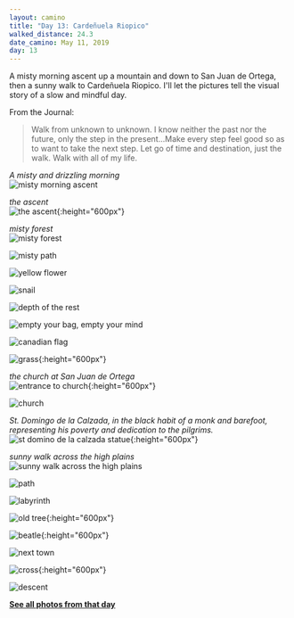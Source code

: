 ```yaml
---
layout: camino
title: "Day 13: Cardeñuela Riopico"
walked_distance: 24.3
date_camino: May 11, 2019
day: 13
---
```


A misty morning ascent up a mountain and down to San Juan de Ortega, then a sunny walk to Cardeñuela Riopico. I'll let the pictures tell the visual story of a slow and mindful day.

From the Journal:

> Walk from unknown to unknown. I know neither the past nor the future, only the step in the present...Make every step feel good so as to want to take the next step. Let go of time and destination, just the walk. Walk with all of my life. 

*A misty and drizzling morning*  
![misty morning ascent](https://lh3.googleusercontent.com/I5kJ1rLVhm7kckR_Hdxtra4DHhVHWitr9MRV0AK8s9nLPnzMKHwGjrz_5OozuJc_qh0wpTO4SlBIJwb0AEjHpLVt0D2t3rBMMB0VIeDdapGcSAKkcpzoeQUR3Zjc1R8UXohsfO7PO17ac-s-siUKvvK0vsZ0tgl6gG9esn9h0aMxVi8AyvJ184vHIAR1BBn7bsOyqWZKv6V-Erzdifxwv5uJrd87hqqJlDrO-AnLgAK6tfII_Ip3jg8wtGrhzyedC18HLBAdZrXDcVDBDcYIQrUuzgAfKleULbKIZQ769u94JvxDjTy3mi6k1fscjNsTYo_DZjlghrYFXFSJNwFep1TnnY8Sifa4fGMD2IMJRvuLWfpLcen5VBC_TO_FbpNBnP1ovZgHDrJl7MouETDqEJZicnmz1ph_PywxxQ6w5g1yamvuFHGLS5Qo4iu8Wqu9e4j2K5i7gkqQSDN5Narh7FGLQHgRQXwenZGBUg2Y5DL8H4XavL8M_TzVvLnwmy6DxOAgw-CS00lU5hcPqYnwFt8PoQAPBZS-I-BiLt2fpIgwduiDdmKRbTgkRUmuIgFu-YCcLBKg7D8abgWXcDh2LACq1e_JuI_k1PYQjuOjDdCcW81EM4ATGeqfLjlLmfu0gOPu1eVvjisBKsqybzVtzmUDmb7LQB4pOPIqfOB8QkhpzLerzF16Zw8tknSiDhk9R6L1-kLD5mFWbODTm1iSkYfgBKRB_RuTdvOSTyh-VoPH1PkMHutciIU=w2500-h1406-no?authuser=0)

*the ascent*  
![the ascent](https://lh3.googleusercontent.com/os2I0GtZK67SyNzYz3DXvOdYakLah-U-mm3EDtfQK3bKA-nlNtNpzElurSy_ijgKOizBaTS8V3asC1OaPUOD0i_aPgtyet3O0TZ5gMMi26AQ3q9YJLK4piL3DpUzZ-ZxorT8iSr-wZySNCrFhehm2ClSfuumXwUp2LFe51wXQ_sLGUN2kqutfDEbcWx-qGhK2XbG--ioGXNmSkXMZ__tcdhPPXSIECMSo-MN23ml7jLg1KBNyzKDVZZ9Zjau8MfNTLhZmiRASg_k68Wex_on0_42jXzCGS3OTmvsnmBWkJ4tFI0tvBFmvXO5ROwe7LeH1UZfJt_5XHHba2lqQ_ddYq8Z_zxOdFJY6QF5ge76vHFWipvhjcqQkDQNv8HqweY13eZ_cdV_vVmuDey8nVn7xIX5C9RwRl5aqMKpdtY95wZ6LqI0uQA0o_UdlnF-XyLlTdnQNxGJ85pii_LvNAZkVTpZWcWKJLy7gz4F6KWqeYMT41julOAML5Ylrv8Tb_7V56Du8MY3R6F8FVBHAWHZ7wJG6UBs9wNftLwTTp8VjEo_zwCau3Ox4JWZkwDsJ-unxBUjT0w1yBc3Dw_aQNO_X94rzCEJOpfobGUzvv-G2HnTWmbndjCSr83ifNpl0oSPL4g7BovIc_5oUwmF6ad8R41FgHg-VZJv6L_tawzJ37FInjbONghJsI8A8xdR_RiIir4vPxBpDRUkhwHquNJpwPjOFkDWwfLt3HgP94w58msaq8wEnSIwgyE=w792-h1406-no?authuser=0){:height="600px"}

*misty forest*  
![misty forest](https://lh3.googleusercontent.com/GcaG3ogdNdUGPSb9p1dfzFcmAMc9jgWBds76ya-oSW7UxuipTx9pGl498fVPib8n5CtSPAlqqQIKm6J8_Wq9QGdUFlW3Cis7PnmBZzfTksqM55Fr3NVfJ5YCO1OmmL0sB-yp7NkdgGnsnZZoVGm0-IcuiBMcDUPOV3WyToaZK4CRV_U_c7iRRZj-Ed_PmczlieJwjY6nFEk7lAzIXyknmdVHdaB0k_M3qB9jeXTtHp8dsMxrOYsdJd6wfx3FNlH0SamT-jQE8bM6u8cI6II6DHgZxIzsN-K8zQvFlMzplaY1WZwuiZZmRS70mQOYLV9rcokB69U2YSSpukW81QIln1yBByq1w_CMBUiIhdtskbhku1SLRFdvwOj9fqMSvGmXw1kL6_WATnFXKhay67j13EPda0fU60LBG2mYbA21DwOonPFR3gn_hZee0WCFjjBtBdjgNB_jj6Ibfzespa0V2p8m_KPqWGGbe_9vPiAlYY6y0pRunMzlJFMSst4gaml2KxTXIrEelT2VEroH9RYr8T-g0yYal4JTQDh6nkiUkStmmQ3yTIY2gfvHDALaklKEQ64hmTFhmcPde2eRmMOew0vsxWrLpjtainCz9QvqTeVRhjk367wIolUracTRStPR6WqTQ6olaT0Z29ugog8lSvxhGGL_wqyRRrWbYvRwESiDPDJn5iCVD1lLreI5G1-MRyVoX3vHwZorDT_AKphD_VeUICvN3k5VXXp_i0E4jI8TkfltV8lK8s4=w2500-h1406-no?authuser=0)

![misty path](https://lh3.googleusercontent.com/kOXS8buz3YMGSNOWxQwpUXwU81BuFGNjwfUYIKRJT_a_i0CyuqRRvapbt6wWiDiYyd-FDzcyj8iSKy2mY3QTPwxViuVabHuh27_dL27FX7LlDCeYMuMxNTuAUTXbkmtn2B9EZDrdvsXwh4RqMjM6E2FtYvDt0-BAx_xESWecscVvWw4K1p9lnFOjca34f28vnVJ3uu2OD7zwPLY8yTz-pJsnWSqHJDn7Rvfmw86Lt18Sks9jvqPXu_nlwcVw_ZJO4_LyI_hVFmZFhN5UBGSMad3GId2E5DLuKP6J1xWyuaz79QHF4Ern1Ng3wmMUM80skZWSkyhpU9PUB3xzOAcFxV9c82quz4PbO7_bcrXI71ybpgAvpi7J4u7xDjH_CTYp55p5DolZY8kug4he84ncbHVZULegBkXm_fZgZ5H9wCcUw7QiddirasyaEOiUnKKHpuEr8Ay8QoZNV9TRe7-nk8m6MiTeghCrjb4D_gOw-FX5N5OSiLhjbQF_O3wjOgkfNOZvLyOWzRrkwCBAJoOiWJJI_qNuOBqWWseEuh2Y49RpqmC8qPNmm0Nxq-U2cyA0vtSu7kv2FELIEXSazX1_p-ACWIx64hCn7p_6_NnTViBePcNt-lCRCAJ1oMUQYmxLRz94WoB7cf9ZRzqynt4o3Mqbag6GrtjrJP6TMBS0QWD0QpyKgAqq38M3iUbhmRY891vGXt7sXlOs7CXV6URPEleaFDkNrjevEZ8KkWJ5q5allvxGJwbINi0=w2500-h1406-no?authuser=0)

![yellow flower](https://lh3.googleusercontent.com/7kyl6yZYim15sptQgGjidXcq69kJA3limbBOQY71pNLS2WNyJuPbLzpG4QHzw3tlntUJqGe9CY84ZUKBOzbveaadIa5BJfRIcoOVVhAT_Lm93UxEnSzxwSJanmetr-VjOSj0nt78DkxRbNTwUNyfiRrcun7ueBBXWxvFk4Kyuf7pDP2j9759GF8H-4fy4sm6aMzZ-r7reNJEKdutReFUf1YqHupVqUCixJ4ngoLSPPR72Upmb7cmJH4fsgUN5fRsbLJla4glQQ-ZkoKDyTBiHqvF5VQzuyKJ-aj8P_mNCV8Lb6eyXAbDe5HAXifQ5mIZCcr77ZN0NiIkfVwqg8lLZdd6hoIgFT-szI8T9498UWs64tF_7bU7aVRgS1tg-bF6RMEf40jTwPuVn826hu43LKksIUyK_qaoU1ztVTpOrJczDk0h9SNDULFvWTZ5V0gsaEuqf_eiVrOaUDsPw6jx8cjEGWiYD35nEJUY_3ZQIipi5GrZuyGWWX9NIJCeZGeBksf93Mt4fnXnZM6GThsQvLVZ1mfEXRARDPY3CoFTnvKyQGg7j5SxH9PdkTyviliwepn4uOOY1scK4GbLeSOc34g8oesPq5K9NnEP2OcQrmJ9OEdVOe3_O6wr6tmpoAJaurZDdGRx0pZ9xGGcj804UwU4pj5uabOS5CwgunBIHM6GY-sBcgkwrZqvG3mYtV_JWzVBIQd1IT8Td90nKszetRU13wRFhzE7Oxlt6rvXnQIzco1gjrVMKoo=w2500-h1406-no?authuser=0)

![snail](https://lh3.googleusercontent.com/E1cKN6aTpPExPmav23jaEe3jDIVxk29h7vEyLTExaN1kdCaLhFcPLdRbhYp7RnnFdN908wv6dmpRCajIZ6u-QnjnZGDmvzIlw44ZSM430hs_didv_4M1B5e2h50unIhNFnDQky7szEbHP8sK9i5cvxHsnHXxeRurPZgZSJpBQn7Bs67eXhXhnVgnL6iPw00izZmTFJb5Ja_wgI91x2BTSOWGCd3II4fE2OGyH3ChDYNMoV_G726K-g8595C-E58wmCATFn0OD6I8-e1rejqyj6HVTx0muMVDTppT1ZkkewNFQ6ejMOEcAXz-VbiLV_NWrQAUKDRAjqEUUARYUbkbGkjdyNAF3EM573Wz_5_Kd_bi6KZT56RzNQL0Fv24MH_KcjBYx7Bg_Cas_n4bhr8d_4UMES0x3mw6nYzyh_IeBax7uWu5X_5nP1TvdEAE2ARQJHJrmGb9Q61aOjqhdAV4rEJ9ZpP7dfZeTdXW1oAgwfXfvuLEScHjKr07Fn_liMYVMfPIiuXFtgybtQ4XaIEsYBsjS_wEEUXuvpCEk0jC692KCp0CJozQub-dDMre8RfFM_MhRvVjZ7pd5LNdw9k7zp_QrKwbbc7gBwvE1B6INQe4FbYNJzBBT3yVVD9IjZ68izXqYE5JdOVYCsHfd2pAdsDGDcHh3-tG3bCwKVAnpMkyARP5wE2WICdaXvfeQwznugOCRQoOe1e-twhD4ViL6_rsO_yTtSDop9iemgcIotS9qDwFt_AQTUg=w2500-h1406-no?authuser=0)

![depth of the rest](https://lh3.googleusercontent.com/GiOT8AYnFLqa9gQj7oy48QNakXmfUnt7kVZWFzmEEEZR2s11BSOzfD4QqLm8HXCm6XC9s_XjvpOLBs1yCHxtX8ffPfWH_aZABekKnsb9EHMbLHlfOd-0VtUzR_jTASzukDeoUwE6cJkjCry9OEkhlGmj7wOFzyUKzZT1ZxhBXePe_lzK5C3goAv5xlhkgixGX9NrvV40MhncMYxvdnRpNVJUivomQhYrLtTOCgOzBkhwuaNE7R5oBJZmgTJz-cmHS4FPEtyQqXxJFJrbDJ_SAi7yAO6-SZ2bROqxf5xcoPc__TCGae2iqtAJ7GtOxD5vMyMPFdFWLHxaictcYydXuGidPpS8o1gDjwcHHqKCKHTodxicb49nOj3lS8H6U1iXbHt0kNzKQaf7PY2u8ISsUUoiW6ukSxp0_kMLZxfzNqOAANtpexlCCH9pTEJ2uNHp-yCmI350Pg7RssrrguXKbcrrM5xIdAoKtlU1vn_H_RiHxpHrZ6DyVoTI565CMA-IonfC0_69s2khOMwLf1f0nsqv-6Ily6fW0oKvNDPlHW6F9apvTfSQ6pV5o4M0J8oiNtn9wo61kjSTsZh5Cuig_9vHQSGgxsf_OuUVimMqTbDQS7MKTW-eaBUmjlXmj26CfpC5OgVCB3A0_coxugTURdiugvjuge1Sk2OG9bPKckEYowWyJCtbpGpxUnHmwscmZASWfLbepFCMHs5WbJZvIwILfB3X6bdgy6OHDX5ROw_iTailEuVFy6c=w2500-h1406-no?authuser=0)

![empty your bag, empty your mind](https://lh3.googleusercontent.com/niuJ7Q685Rt70vwERIh4ZlIB3zAZj_rPnZRwUAHAqPpBfvHpDSERFt1Se9tUBcSR81EeAYHrj53lDmLe1YNuiiJ5_9PcGfg5K5kPIBoHshOiSs1w-kJwMGyc3gi_Rw72V1uvXQf7T8gKoycTHVd8gOhPWBOw87aQs7gzecljP9G7Jmf67xKxDaL3QlBDI6mSUulAd1Tcp8Vb8k4KectFCjVltB8g7hinxfNkZoXECne0dyqBn0JgavBMvu9IGORCy4DqMtMLRohd0ucoi0hZVOvamiz9NOAxZlBjq_fra7ui_HjowL0QU-Wl1kue-1e9PYGF6c0bSlz8UZGAAmL0J7toZnFt3B5enjWAYbvPkh6I2CANkppeYTHyr_UusJVLDyWID7mrMtfTz5XjEqnVk7s_7adJQvV_OQ9pHPRoVN6jze_5aHS0ZG0WmDZ-0OoylpyEFE6roT_AoHET_b1chXs4v7MhjnBIcpKKkE6ttMI_1UX_cCyoYkzyPXOZR3kg12-Pb2tyCyGkiFdtUry0S9u2Bj2bTM-E44p3l5z6jvGWic4ELx8uabRFFAZPkLW9No90ivDWXpzzn0-Qv59U-6cytwooma-raFxT5IdI9q_WWAhmSr4zR_OxvE_OiShoU_0BPlqROcIcUWWMYyVFAF4TeGcwpgeLlDIjpLLVDMVhllxtJxDR4iUh_5-JO-xLunV8LuLbzZaIQXSO2oem41hF-r_oLi0wTSyWOiObHIWhep-quxbyizI=w2500-h1406-no?authuser=0)

![canadian flag](https://lh3.googleusercontent.com/qkza5zaDjVbUcVfHVj46gOEL5l6vdTfZUDl06_0toWg9932WED6G2pyX9cfJv8F0H4F69Ls1XFjhZcVRyNvOZpBhzGHs7mOAgHqgJ1aaE1ilI-87UZI0Af1Mx2UteICrPpJq-k2BCm290MpcPjcMdbHARdB3pKgYLQIgQwuZXvoR1u9h0e9jUOsA17OQtaRvXp4FshqM1QSo2CvKnWesYDri56YhRIoQhygtlF5JkHRgz0JY-PElChIQgofgBWq8f_I-ycPhjIPslSbv5qSUzLjQJu8x_mJSrrxQMJDFXwQfEgzY-vmA9RS_Y1c9MdoYkuPjUaX1sXN3dCkoyJZRWYlCH1bJgnr6PypbrK3QVLKVt74ucvBvTEg1vOA3xxAabtvjjMnBAZQqPEWsZk5aiBTvkidYC50mazUtiqJPiMLpPv7egGvVZHfTefVsoxj7t7MU2JGJABAfc2pTsKz16Jxi7YY8j0OrHHHBWfwNrw9D7B95WI5Zv3Hz1Ah6QnowO2r0VWcvZrMfIwgRA5cZx-yJrR86uG9Qs4Nlwfexq7FQoNFDOrtssKiWJdyBkfWbviLaFvAG8eTKI5VneMviHdKqP2c9n3tbttnQwedH-65Rs6CH0nSd7gpX0aRcdWKRD4uH0iSikD5p_5wv2kk1solhqx2rtQ8F43g9V2Z6LXQ2MCAqBk4gpnKatm77TZPzqI7NWj0-1bdmUS3wc6T-br-4rUVd6xnXDDj6lmnd1gxiYQ5w-4bRSD0=w2500-h1406-no?authuser=0)

![grass](https://lh3.googleusercontent.com/vPkrbeUSNCqRDqSG4EowwYIkJZCftKO52wCcFarW36dlMsUH2V0-7LKdtDqVlu-ZiB9GNpz7EcYz8BqwKZX7ePkCgIX1ixXhQ6llTdFh03hRAwpWhiujZrlM1s50iwmUyHJDEy7UGtzdaVza_XE10qeCf1Jnzn6wbwaBeAjHDnejC7FZEX1j4QNrMfqKyNTOV4B83CxSm9iP4OVWKjP4z4W6DpIcx2ZIg371dzl_sNRwQELgk29uNdfORZWmMQdLFzIjyL6XIpRyUBtQ8pFOcgOvsi_aVD8uWvJE5_-QyINphdjHNC-hPI7q50b9tglt8CL7ZofwbX0wj2eFHgFw_QMaATFIOt7mCMFV-zJt0TkXiZ-j_ZtOlACABs58ffXxXnUnMqh6_xwCPlhIgR2RhB8OHi-XO7CXng1HtPlbAKWtws44BH9nXjupoq0FF5PKM4XyKoiHNOm-dfcj48vg20fJT0Xl4x77BwMnvVjFox90_QMzUS2hnve2kkkRm7IVHalWVGgC1LELquus6MG9xO4ai-caNDbaxW0MZBNxeQ1nB5RLGwmM1-lUoMbj-s5wVrl8UUzv0AbJFTCSHRXsHwebjlSxR5OoDA5g9OU2jI72sd1W-n_WlgCdVmXnMBkWx61SIk97WBcPYvd3ZnZqCL-cEfzmndNJMpG8EA9AVGUjUyjUj_JOdQhWlXHGrvo9lWlMtzTRi17SsfLJO9gTvYCSyEeDb9DAP5dka6YXS4DKAQ6J8-OFaiM=w792-h1406-no?authuser=0){:height="600px"}

*the church at San Juan de Ortega*  
![entrance to church](https://lh3.googleusercontent.com/edt5ri8x_BNXXEC6lRcTDueHUHaAK6OOok_vWxK3jOEGMy6Jd1EvxE3I5SkICEQhcKHYCXXIr2_qiFUAUvvcUu0g1XRIUfgkHYH_-0f9307BlPRFgRnu6fq6BR8hgIbnIL0Qe-KJGW4AGvZl3SmH1rfOZ0hFcsfWcG5UFH9nzp9z9bdWkCMvFxYNmTTJltDZyiKSpC0-oC_9-lNRWwciiLYsI-EWP3siN27gq_4113JQBYl5tjSEUnZKnXLnia-w7AkqYLBo9xjLdqmu6RecppCEcYH2cUT04T_HDxGTvXnFfh0yC85qVSKAk_ULY_l9-3uEFwm3xiDyAbAZjmhU7vvBNGPpzfyY6Hosv455t7vTJdd7Zzo8HIk7iwvuLHHYRGVqghElsLbMXYbBnZZYtwvrGEzFYP-lXJYM9P07T-5xvYMOk4j1u7MaPq4ByOdvuzHCKUpBYQq6HUx4HVX4ckiYcbrkUcQ_IYfXNWKTKMIFOKEGjK2kBLgSJt_IVygw_KrvKP2pT7JfvLO3Da7z4NA9srxV_Z-4zBrQ7AwNxhtvKAE4uTtq9-mMa6IPPDqmCL5at4GAbDd-NWcHoGq9uTEneRQZhcrRHTidc-uX8yzlZ4u9DYfcW3vVtcrg0FKLtBVAl0RKDaZUjuF2OGcNPCrbOP9PJluMifitiiZJWAqwks8XzUBOCJmpCB_YNqhrCb7K6sZi0wRCo7vdEEiPPgTUSimTxCbHdWYv-H-BKWcC4qC8UGtVe8k=w792-h1406-no?authuser=0){:height="600px"}

![church](https://lh3.googleusercontent.com/vO6PeTvDQ2C6sQ8nxyXFWSYKiPqxaBH-GSTcts9NKrrDjSL0qlHF8VpCKB9koNVYdM56zMnQF5MdsoYaI_CPSJ90fPAbdUTTNfmdjGaAeS2pPHUjWUWm2-TspmMWgWmJq7bihHFLyAtSF9QYj2URVHJoMcqQfGtnjIgfe1s8SYGjUImx0AVJJdlE-7WOmY--uTmxUDApeW0aKo1Zues19XUY3-JA67o26Y53na8eXduOpQUhMQyGEkm5gWzMxPe99d_fuKyI3Hf1FiyZIWwdNep-yVbEii0_NdZQB7weXgNWqyLAh6J6dAF_PyRHtmD-TOPkVBm5ru2PCYKl_3iO9HxCAyWkMC5o9h9F_Jxy4PsX6OFGxx1HaNCSfZi0x9g_ixcGANC6oedZQfGbCi-5TKufgoL4CS0EnVrdhRVbLRvIB6zwmpnsZDDeJomyenbqS0mw0c8XagbRgJ_ja8yUUd0_PQpVsNunZ4ia5kNiYoIVdsEUXLKCETvCiq4b2tFTfnCffPzdpE4r8DcxMcsBazl1cGwJeSYDO-USLDgbGbpo2yJxViuJnS_b_zpWDXAv3-kAkjs95OJkBfVTV_7i7ViK_JnsHp6bhvZqZnBhwm15h53SZaUY5zjZrFSN_xKK4GvL49FXGG5xOveYjSwjX-XgFHcMTaDHkgngaHz4uJb7IF-kvtf6Gwq5aSmH-bEB3kVhqTLs6QyxqcwanrTPgMB_D15VjFThe7jbDDUD_VXhCCW8Ss-wuYA=w2500-h1406-no?authuser=0)

*St. Domingo de la Calzada, in the black habit of a monk and barefoot, representing his poverty and dedication to the pilgrims.*  
![st domino de la calzada statue](https://lh3.googleusercontent.com/RycLpH7idNwrYsNar8nkCvLlmB4q6HdVJ6YESI2Xz_rAE-K_7ydGBp5ZKxOv6pwo4HWzqs4aIXySHKdCgEah1iDjbZDhpi8dNMr0uc7J8Q9v5ayxapplE7pqtsbncIQBWy59hHOMM7t2g8hvd_9PWYKN7qI7OUu4erqa9mKRtwMGL_acr97HeOfGW4pe_Fn7IxUXZ9eSRsljtz3gDt9oRUJ15c3VqFcOf4nGvejBgKlNI0MvoSYq9NZS0DZjRAWPwPCMUhLR7oF-__-6eZrYfE773_FbijL-wklDKe-1ZNmImEGh3ySFecXLEefop3EByf4IAarJ1Y1rd2R1Qe7X0Ww52s8VWI-2z6EQCZFE-syJT2DpL6kcZGzEvoILjaWei5F-qGcJfCUPLsDWR0D3WD6uwvarC-pR0oDIPk6c-lJQ_WWbjfxfrNpW6bGemWH2B_CUVVLfBIPnSiRJQtQTFLLctJ8GDEX8cxOdNQuMOHgLkkA8i82ktYOCDZU36ZNUjsqhcypENFla1vO-eCAz4DmvLP4T2jsEg2qt59YlTu8TLgPaP5HTkkFeZGZOs-9z3A2wMYi9zYltk8JRPrcZyIFkZFl54spyRdesDcYgJBdxfAoLGHEyWk6j6hywUwrMR24HAmWK6DJfiVepExEEDasVBux4bk3MhX9ntRR_1WJF7bB2MTF5FnCTHqqJvMM3jAJmbf04h9n43tF3j_UOZEtJgDkXqfhWPwdgqXnETqUuDp2XQftZZPM=w792-h1406-no?authuser=0){:height="600px"}

*sunny walk across the high plains*  
![sunny walk across the high plains](https://lh3.googleusercontent.com/KqzAKKPXv8vTCprnDXjpRAT78negIRr__cZHal9jnvQxnm1AyCZzMhL4aWBfMH1STfiA2J5EHQiV7FkTuAjvlJNseV3HD2RpLfjEykPv__8IJP5nnzoQPU8J6iH0f0I8s5mgbkSTITmOrwD5jo9NSbdOyXj8_yCUuj06GMbgmhA87Ku7GVxUJzyDYg-yt4oyjwIIiSoL-lTpDknhkgvy4IwVGFTH9gOeuhdv6Rc2CGbiFHUZmV4m43qhb9lungB_AlBYovxdl9jfpRYrslqiiKfND5JBQWgVQzKJVT7-mTMnOMX6zt8hFtjSkhgueA6WiyJ5tBMPFluCnysEjEqUHDhyx5DJm-JCs-UXPNUbx8e43VGAELYJMFOTojVUvhoi7lfErCP2ArUONvCi3p2r0k_NR22xY9T9hlyDEIkx8jbfvQMRjh5eB1KcprtiDVjlWgbNrgsVBTCeN83tA2fMb1wM8FJrKgQzl9VkZgjI_eDxmzxzCkS4_ooT05Mb2Wejji9ELf4S_BueqGwxKaCL7rAyKxsM_Y4XldsTD0ak09Hg-1-C4poiRFHZFMj5dU_zn31JK8peAuvG7riEzD2kgknWg-bkABiARMZjNzvpgiaxTx8djcR8YOlwDoA5vH4oDkeEtGY8QKLTxClNnzpGDXPzMztKM0mB4tIQlL0fb3QlWsZZpwOSZmsStkkmQD8JttHJDaEkmxiB-Lp-7WR-JX8xbrZwJTFktPRIRa1JE9xob-kDMB1Chy8=w2500-h1406-no?authuser=0)

![path](https://lh3.googleusercontent.com/0ConFkRSheBJ3DJMlieogX0pI7BvXGrIPKceBDNkki6JagyFOov2oqwb_EOxmRY5jzXqBuHZ1DBmTX9wvNNrbwNHEPsTPVopIKYhI3XoKs8ysOld8E4V3D79kB_45ozWGoq8GZ0VaqbhqygmHV4EaScqRJeMr7iSQ1WL8E2ER-huW0470sV85x4ZVzmLTJTcTI8pFWijLa06Ez12Ctq-SIEdHkLXYL-WsoY3vnH7SJ-7vtR8V8J-Uxwj78YjH-t5AIzxnQCTLh-M_QPSz7ca4KMxjXATVLKDCmLDaNIntZMxvm8Q_1ZfeSuy_2P6Htf0Qt7a8VSVGZ3HdUUsedesPKsJFtRTr0mONcnCN6prTwdWYpZasxorKQo2nGFy0OyrPd2aw1yZqy1zlp1_4urZwvnDVh2HgsISYinsj5SteDZ1Ds7sr3VNQmp3pfQ3FXOKU_tw3VBnsoYZ7twQd7Q27cmUaO5i_LlB46_sti-Vyn_mfFF04PzW0XBZyWS8l3kk9j8nFK1oG8asxaxgSGrXmKD6g_JLUQh1tjbjnG38gILd9KxQrcNTp6XMUZXW1C2q66e3krgS84VnV4JR0vyRzQ9Y2ka4REQkrCcjeLPBzRAKsdQyAwfq8vuQh_mudJyyuMGimYpRm4hjZ55lJzSA9MvIuE-2MqYW2gYKHFjIschsN-4zs60cZDZVOfuCA9nQNvFxboIz2YH2WpCPnxukr6zvqrO93HrtWJyMQAddraALISfGlsRe-GU=w2500-h1406-no?authuser=0)

![labyrinth](https://lh3.googleusercontent.com/aIF2GVvYmYuIXpXhtSz3C-UxAU_nsWW0DHzMds2J9DaNC_1O5SSCAy8YYPNlShPverwXeL5qJAf6EGnF2tQrbNaVGR0iYyMmngEsfTLAtU767Hrtm9EPU1KOEVuSAKJ1emqCPnl_pvModyPKZMKgdftYOZusIK9xUcxGMkVn5bgrUPSBmlWHmDC_0kcL8GV8bS3kqO8joVADZi0-Blt-0pf0-9xr83fflZZ2zOxNaqDFgyCAqtnEzHpyXZ9SAFnATdW5VIBfwwPxem8Kc0GvwH_9tUFtG2wM9vK7uRSrfiP-6rEo6rslTZ-53O8jIXoW_08yaRMYoPpPVekP_lGNvrQT0ZfwYvk6hZT9dekXGqzWA0B_W8XA8zCgG7BauBkUkgqs7llfR4xq0ReHoiBSAUisA4-f28pYusSbgl9rh_d9btZygzsIvqhFv5M9k-Qw7kGen9G0u9VwxBZk0IU3KsPi8BVMecr1PV_LRvmria5RPiFlgD-jjARHu5JNlAV86XubGodRZkk1g8l1CMx97dGhlTggTfAxg-XkGm7JTdEYNvbTfNfVUla9czoESWTU0-ofDPN8AHG-Ekm40-5PwWE2MuT_938RapbIU3o393eoFV6whbRa-FsHuJXOBfQ4FcfAbatIziB04LRv6s92_to9SH0y9OYF253h47UldDeZXnK4xn0biXr7Os-ryRJ5SBjYRbnV7g2cZrE5-7n0LU6BMRgj7M7a-Jvm6wXZodb5qzU4q69xrxg=w2500-h1406-no?authuser=0)

![old tree](https://lh3.googleusercontent.com/1LWleMJiQhHajoTzSImZXD2lbECBsqAGBE4d5laSiGzKWrA5JZ9bDYKGPw4GjaNIF71bxuGNBASeIJ-bN1rir3KCQY1vmDao2OFORQYxVUVb76EQFLQGN4szmX0INR0NDICX21psulO2mfpEL7TiNxTzxS_gStPF7nqkX0jptoqr041QgRYLa8CLuNBWAFsZxNfI45x7TKXKjbHueriv0-yK-v301OUyi9OQ_umx3JblyvG34HVrteJcm0CxCDXPkCRE7j_VblgyEu9fqSjYCIK5Xzug3xAdmTIXc7ebsiFYF6dMcc8QWS-gX1GJ-PM8NN0d8krmMwq5FFgj7ys3THoFmDASLQytDd20OautckmsICnxJQXaIg4ERZIa1zbQroxFpNUICqH-O6i3vAZWty1pC8suu_x9TAT30oB5IK19h2CTSwcQ1tORK2OGM0LOAJrOwr5ckLBQ0ULa4R9QRF2wZzFuoD6tgik5XLB57xzLUFJ9mE8acwqCJRLhEyc9J_emxyNt1TtXD1yxgsXZXbZmIo_eOoa7qhTgyOXsJRmquAfrDwTKN9_rtGyM2DGwMtt3Em8f8M3Q5AFuQcTQ9JeupFRGP5l0p80bMGTIei2of6HtFysS2SdP2jmhyyv0Xdro5m7ctEWXx7P3yOtQXhHcwVjBphaP9XigNIKc1k2QE23X5KDGfi0qYVUvuu1_J5w8DlthIfwUlFLFzvYDXsrssRuVgSsMQs_pz9na5DKTVOtoovxtSLw=w792-h1406-no?authuser=0){:height="600px"}

![beatle](https://lh3.googleusercontent.com/QfebgKyfPW0T3dXjnUpeRUM6ZcSdTTysudlIHs6X3-EymC94Ls3jyq6vziUedT16gQDzZsDO76vH9dofc5WsPvjNnKoSS7kc98ar-V6cvYqHgma-1hVf4DRgwmhsc4JotbqtpJ5tZuB58VBShbIX7aJBbaTEVkPTm30u1XGO8i310eG-_4eQwffudrPwAxfvJJCn_qikPxlF_wXMXCqi0odLbQNPf8RdkcxUXhJpbo44psIs1FsPe8tgDNf2sC9M-LTzC5iib91T0-gUQxSih5YtpleWWYQ1N7KC5gHJwQbG-3ZL8RJ7cZfps69dhynjpF_vYG4RBEwrKPUasANq12k76HmhQtJj5qgzcpo57V4kPIssat3H40ZEB-8LBaM8dj0j79qDAxN8jnfMZ7fnMdGkco_RR1yPERSKjNQ1G_5gO6TvBh0C8LD-szQGsNePUCOxe_F72EyvS4VbtShQVX9-enqB_jQ_yJQjK07d6HCDzJMW-26I3lGCqKOXw_BRdPFFzxiVmG6tf6WgTQctgIkxCGgibQjvE4qQJmKxcA1JeB_XeqEg9l4Jo85sX6zvUeTEpw_CDP_6B6fJ3VR3W393oyI5OPYcG9yTZ77HoDOWJsvbq4jBCbiF2slkX62LXLNyFOuTFf9oolZlwzcE0WX4VFRMCncrXOl3DcSgcl_70Qh6lx5a7oGToKqgkPmINUijXgHrInGGadNR7KxPciNMLmtZCHRQ7JJdrq6NXR0DUf-8fw22RSI=w792-h1406-no?authuser=0){:height="600px"}

![next town](https://lh3.googleusercontent.com/yQ2sTr6OjtnZNUADfByd2JknIhLQ6gsFp78BnFSi0S1aQHpVFxZUEFkrMEEXWSfcUN9D7jJPf5_VHhM-dX6BANqX6Xf1MfYySZOgc3XhhRhrXg5p3XweX36tcVt2uxAruErJkbveoFBPN8nQBOVf9-pYc6JJnGMFK0Gg6sXg61TPbBCRTUhb14gTRUW5yLh3r6zHDXuoEBOlb-EBNOpy9-A2e-A_Tf10DIp8gDlHtYvkFraYSzzB8BmzBToN5qCMCE0x81NStc0zIA4-cpbiOEddL3cy3GXZif627YB8mzC0hBgKKMqWMGEevwaIjtOA7mYoBEdE-Cdfz3sCRbIdhhNG1avgKwMbQZ34Gy6muLh0VKiEjWWUrXAjn_KWr_lX_i-PW2n-4MGpa_I52mby8wVNhE9xy3v4elK8hmd77dV2x2fnR1c4_6Ow_II3SDygg9gEV265CQP8AvqWEWNBXUKDseKP6-aI3cAyuRjpx9Z7azqWHlHjDORN7YhiAj1Vud32Ry3HKsSt4qHP0KD_6N6BJkDTaBteK9ec-mD-TIwN4IXGTrWQWjTRx1IopP6f2eqmXW70QP2BltT5geASiZZ5TKkoOk1dukvtEHW6Gq-Y6PE2XFXxVymqFkwgOZaK-t8oDhqtAhpo7lrS6CSDLfPw2_XEoK5G_y8KM3onxsop39Davu11rfynmvsZioX6GgOYy7LCtJaIaqGs8qJKRrKEl8zeBfjEgxSM5qvjnEdxBClbI6kUN_c=w2500-h1406-no?authuser=0)

![cross](https://lh3.googleusercontent.com/0DygmO-Nh5CepeIbMF8LBRgcP6dV1bU1pPdC7oj7nCOYK2KHm2fUHg_VOLbzi5lQOjEpvg5Jdp9lsV6Yzqc2L56Ys7b9mQLjIvUD1fmzFuU-VS6PJCzVGRYQrUqkvV9-u6mKpysaZVYhNo3ziKWRkU6ISSrLOXXcN6ekLCXJ_o711HO5jOGVLEo2zPtGBIVks9FYM__rkKfXFX-xFhJ-Mhs7l6yjLFTmxHd1j2zENW57zxjUwJFp5wZoLTdRnTbHDUHl8YUDWGcOjY5uHMeeqCYfh_PGANIOxZWfE7-JQI9quKMGHXoERM3C-GDdMuXF8MhHEb_Jw3WPE2T6vzX0XaZw4Ncfpf9YLhEo98E7mvEXtUZRBvKJNd27a4xt6l89tvAN6AruupSKBWDWsMeo8KqrCIRDGSlUBD-kB793m99wzMQ48EVHi1pOE5ikrKZ5QYlwHfBr30iP804R280BH9LR_W1qOpP0WVPytL-VvibmZn5puoYuJuiQimfeUwpNUJN3GN_Equc6gO1zJzNXwuKW7rQ57WST07pNHHtQkHRBM3zcTK43HC_iggl6nMt_Cld6JAWCLXZEajr7gF-dhKXvyP5MTuZoOaRNMzN6qhTKX1pym7M-GizyzzBtE0jGl4p--3qvqZP1EVv9psAkUzW7mQiFi0k1jOhyZ9jZkk-LikTuMJItkjG_ICyJJkCIjFezq40OGCtyssnOZOBK2h5SHG2UGcXOf6TeII0tP-1BEL9zvKFMLLo=w792-h1406-no?authuser=0){:height="600px"}

![descent](https://lh3.googleusercontent.com/sIRoJqNO6J_4qnjLKKg303LOM4-vmHIQ_8QVxxDKure7P6Qnv0h0JFwbJ-HhnQgsvHQC2GcrklhG9m29PB_UU0a_ziuVOkXCLjo6psqdZF9kdBEWstba85R6gA98zbbTOApApDnrxtGJN5L6YFWHVZN5YIkao3voI5NddRXUdmdFxJxYNLMnR7IVvwkCkclw6S04IiQUQ83OqWcGjSEXxoKx48eXp_ZMDnNhflqK5bNyrBVq_Y081oWUJqwK5Elvlr1N3G9zS3XXbIFiMvtlWxgEWDA7dqxXyllOqnGPTzflFT6dnMe36ygfg3YEymNVBvRySX3_NtxNGxPWIQZ3HLWnB418rsZPlFyTtZM9hGsCvVkPwwafFMJKvmED8owtfCY6zj00PZ7FFAgMgZlXcShyPdbZiihUXgJ2rkbwXi0H3hE_oAf6yP-XdgAK9F-FO5Mo3HW6scAq8o7FZtpnYOZKQ8t1Lxrogk1i_iET8w8XvAcnM6tjxm5Jp9Vj2BxZRJDxz8BXw_bY2laGAzzKUx7Oqyyu3WHS859d9aVWGAdWdXJI7thuxxz5YIzUldbNTyFDCFO4lpOalMCFha_1Qcy6UFZUUksGVAd9aNUhhUKvwHAhpVNUSW_tKmVrArWR26rPQ6FF3TfIA6P7TFLQY1rl5zwBcx0Y8DfcQjpK-xc3RpOUBzn6EFOB5wb1_uRqLvp88zCGQiszw21_B6oTqXrANDtnx-fORBQjTp_JkXX2L4Ci9mRKOu8=w2500-h1406-no?authuser=0)

[**See all photos from that day**](https://photos.app.goo.gl/KQDEfs5Vyau9F86DA)

